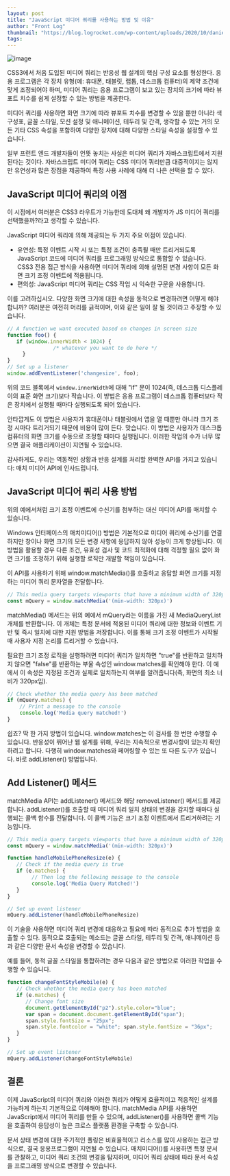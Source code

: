 ```yaml
---
layout: post
title: "JavaScript 미디어 쿼리를 사용하는 방법 및 이유"
author: "Front Log"
thumbnail: "https://blog.logrocket.com/wp-content/uploads/2020/10/daniel-romero-WyHoupIHXMg-unsplash.png"
tags: 
---
```



![image](https://i2.wp.com/blog.logrocket.com/wp-content/uploads/2020/10/daniel-romero-WyHoupIHXMg-unsplash.png?fit=730%2C408&ssl=1)

CSS3에서 처음 도입된 미디어 쿼리는 반응성 웹 설계의 핵심 구성 요소를 형성한다. 응용 프로그램은 각 장치 유형(예: 휴대폰, 태블릿, 랩톱, 데스크톱 컴퓨터)의 제약 조건에 맞게 조정되어야 하며, 미디어 쿼리는 응용 프로그램이 보고 있는 장치의 크기에 따라 뷰포트 치수를 쉽게 설정할 수 있는 방법을 제공한다.

미디어 쿼리를 사용하면 화면 크기에 따라 뷰포트 치수를 변경할 수 있을 뿐만 아니라 색 구성표, 글꼴 스타일, 모션 설정 및 애니메이션, 테두리 및 간격, 생각할 수 있는 거의 모든 기타 CSS 속성을 포함하여 다양한 장치에 대해 다양한 스타일 속성을 설정할 수 있습니다.

일부 프런트 엔드 개발자들이 언뜻 놓치는 사실은 미디어 쿼리가 자바스크립트에서 지원된다는 것이다. 자바스크립트 미디어 쿼리는 CSS 미디어 쿼리만큼 대중적이지는 않지만 유연성과 많은 장점을 제공하여 특정 사용 사례에 대해 더 나은 선택을 할 수 있다.

## JavaScript 미디어 쿼리의 이점

이 시점에서 여러분은 CSS3 라우트가 가능한데 도대체 왜 개발자가 JS 미디어 쿼리를 선택했을까?라고 생각할 수 있습니다.

JavaScript 미디어 쿼리에 의해 제공되는 두 가지 주요 이점이 있습니다.

- 유연성: 특정 이벤트 시작 시 또는 특정 조건이 충족될 때만 트리거되도록 JavaScript 코드에 미디어 쿼리를 프로그래밍 방식으로 통합할 수 있습니다. CSS3 전용 접근 방식을 사용하면 미디어 쿼리에 의해 설명된 변경 사항이 모든 화면 크기 조정 이벤트에 적용됩니다.
- 편의성: JavaScript 미디어 쿼리는 CSS 작업 시 익숙한 구문을 사용합니다.

이를 고려하십시오. 다양한 화면 크기에 대한 속성을 동적으로 변경하려면 어떻게 해야 합니까? 여러분은 여전히 머리를 긁적이며, 이와 같은 일이 잘 될 것이라고 주장할 수 있습니다.

```js
// A function we want executed based on changes in screen size 
function foo() {
   if (window.innerWidth < 1024) { 
               /* whatever you want to do here */ 
     }
}
// Set up a listener 
window.addEventListener('changesize', foo);
```

위의 코드 블록에서 `window.innerWidth`에 대해 "if" 문이 1024(즉, 데스크톱 디스플레이의 표준 화면 크기)보다 작습니다. 이 방법은 응용 프로그램이 데스크톱 컴퓨터보다 작은 장치에서 실행될 때마다 실행되도록 되어 있습니다.

안타깝게도 이 방법은 사용자가 휴대폰이나 태블릿에서 앱을 열 때뿐만 아니라 크기 조정 시마다 트리거되기 때문에 비용이 많이 든다. 맞습니다. 이 방법은 사용자가 데스크톱 컴퓨터의 화면 크기를 수동으로 조정할 때마다 실행됩니다. 이러한 작업의 수가 너무 많으면 결국 애플리케이션이 지연될 수 있습니다.

감사하게도, 우리는 역동적인 상황과 반응 설계를 처리할 완벽한 API를 가지고 있습니다: 매치 미디어 API에 인사드립니다.

## JavaScript 미디어 쿼리 사용 방법

위의 예에서처럼 크기 조정 이벤트에 수신기를 첨부하는 대신 미디어 API를 매치할 수 있습니다.

Windows 인터페이스의 매치미디어() 방법은 기본적으로 미디어 쿼리에 수신기를 연결하지만 창이나 화면 크기의 모든 변경 사항에 응답하지 않아 성능이 크게 향상됩니다. 이 방법을 활용할 경우 다른 조건, 유효성 검사 및 코드 최적화에 대해 걱정할 필요 없이 화면 크기를 조정하기 위해 실행할 로직만 개발할 책임이 있습니다.

이 API를 사용하기 위해 window.matchMedia()를 호출하고 응답할 화면 크기를 지정하는 미디어 쿼리 문자열을 전달합니다.

```js
// This media query targets viewports that have a minimum width of 320px
const mQuery = window.matchMedia('(min-width: 320px)')
```

matchMedia() 메서드는 위의 예에서 mQuery라는 이름을 가진 새 MediaQueryList 개체를 반환합니다. 이 개체는 특정 문서에 적용된 미디어 쿼리에 대한 정보와 이벤트 기반 및 즉시 일치에 대한 지원 방법을 저장합니다. 이를 통해 크기 조정 이벤트가 시작될 때 사용자 지정 논리를 트리거할 수 있습니다.

필요한 크기 조정 로직을 실행하려면 미디어 쿼리가 일치하면 "true"를 반환하고 일치하지 않으면 "false"를 반환하는 부울 속성인 window.matches를 확인해야 한다. 이 예에서 이 속성은 지정된 조건과 실제로 일치하는지 여부를 알려줍니다(즉, 화면의 최소 너비가 320px임).

```js
// Check whether the media query has been matched 
if (mQuery.matches) { 
    // Print a message to the console 
    console.log('Media query matched!') 
}
```

쉽죠? 딱 한 가지 방법이 있습니다. window.matches는 이 검사를 한 번만 수행할 수 있습니다. 반응성이 뛰어난 웹 설계를 위해, 우리는 지속적으로 변경사항이 있는지 확인하려고 합니다. 다행히 window.matches와 페어링할 수 있는 또 다른 도구가 있습니다. 바로 addListener() 방법입니다.

## Add Listener() 메서드

matchMedia API는 addListener() 메서드와 해당 removeListener() 메서드를 제공합니다. addListener()를 호출할 때 미디어 쿼리 일치 상태의 변경을 감지할 때마다 실행되는 콜백 함수를 전달합니다. 이 콜백 기능은 크기 조정 이벤트에서 트리거하려는 기능입니다.

```js
// This media query targets viewports that have a minimum width of 320px
const mQuery = window.matchMedia('(min-width: 320px)')

function handleMobilePhoneResize(e) {   
   // Check if the media query is true
   if (e.matches) {     
        // Then log the following message to the console     
        console.log('Media Query Matched!')   
   } 
} 

// Set up event listener 
mQuery.addListener(handleMobilePhoneResize)
```

이 기술을 사용하면 미디어 쿼리 변경에 대응하고 필요에 따라 동적으로 추가 방법을 호출할 수 있다. 동적으로 호출되는 메소드는 글꼴 스타일, 테두리 및 간격, 애니메이션 등과 같은 다양한 문서 속성을 변경할 수 있습니다.

예를 들어, 동적 글꼴 스타일을 통합하려는 경우 다음과 같은 방법으로 이러한 작업을 수행할 수 있습니다.

```js
function changeFontStyleMobile(e) {
   // Check whether the media query has been matched
   if (e.matches) {
      // Change font size
      document.getElementById("p2").style.color="blue";
      var span = document.document.getElementById("span");
      span.style.fontSize = "25px";
      span.style.fontcolor = "white"; span.style.fontSize = "36px";
   }
}

// Set up event listener
mQuery.addListener(changeFontStyleMobile)
```

## 결론

이제 JavaScript의 미디어 쿼리와 이러한 쿼리가 어떻게 효율적이고 적응적인 설계를 가능하게 하는지 기본적으로 이해해야 합니다. matchMedia API를 사용하면 JavaScript에서 미디어 쿼리를 만들 수 있으며, addListener()를 사용하면 콜백 기능을 호출하여 응답성이 높은 크로스 플랫폼 환경을 구축할 수 있습니다.

문서 상태 변경에 대한 주기적인 폴링은 비효율적이고 리소스를 많이 사용하는 접근 방식으로, 결국 응용프로그램이 지연될 수 있습니다. 매치미디어()를 사용하면 특정 문서를 관찰하고, 미디어 쿼리 조건의 변경을 탐지하며, 미디어 쿼리 상태에 따라 문서 속성을 프로그래밍 방식으로 변경할 수 있습니다.